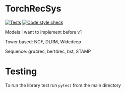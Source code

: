 # TorchRecSys


[![Tests](https://github.com/jiwidi/torchrecsys/actions/workflows/pytest.yml/badge.svg)](https://github.com/jiwidi/torchrecsys/actions/workflows/pytest.yml)
[![Code style check](https://github.com/jiwidi/torchrecsys/actions/workflows/linting.yml/badge.svg)](https://github.com/jiwidi/torchrecsys/actions/workflows/linting.yml)



Models I want to implement before v1


Tower based: NCF, DLRM, Widedeep

Sequence: gru4rec, bert4rec, bst, STAMP



# Testing
To run the library test run `pytest` from the main directory
